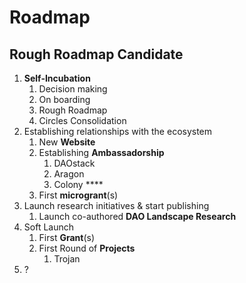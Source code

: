 # Roadmap

## Rough Roadmap Candidate

1. **Self-Incubation**
   1. Decision making
   2. On boarding
   3. Rough Roadmap
   4. Circles Consolidation 
2. Establishing relationships with the ecosystem
   1. New **Website**
   2. Establishing **Ambassadorship**
      1. DAOstack
      2. Aragon
      3. Colony ****
   3. First **microgrant**\(s\)
3. Launch research initiatives & start publishing
   1. Launch co-authored **DAO Landscape Research**
4. Soft Launch
   1. First **Grant**\(s\) 
   2. First Round of **Projects**
      1. Trojan
5. ?

